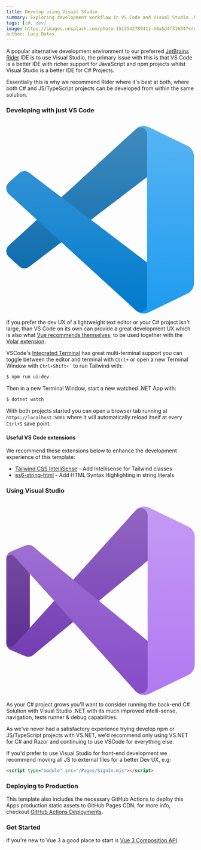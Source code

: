 ```yaml
---
title: Develop using Visual Studio
summary: Exploring development workflow in VS Code and Visual Studio .NET
tags: [c#, dev]
image: https://images.unsplash.com/photo-1513542789411-b6a5d4f31634?crop=entropy&fit=crop&h=1000&w=2000
author: Lucy Bates
---
```


A popular alternative development environment to our preferred [JetBrains Rider](rider) IDE is to use
Visual Studio, the primary issue with this is that VS Code is a better IDE with richer support for JavaScript and npm
projects whilst Visual Studio is a better IDE for C# Projects. 

Essentially this is why we recommend Rider where it's best at both, where both C# and JS/TypeScript projects can 
be developed from within the same solution.

### Developing with just VS Code

<a href="https://visualstudio.microsoft.com/" title="VS Code" class="sm:float-left mr-8">
    <svg class="w-24 h-24" style="margin-top:1rem" xmlns="http://www.w3.org/2000/svg" viewBox="0 0 256 254"><defs><linearGradient id="logosVisualStudioCode0" x1="50%" x2="50%" y1="0%" y2="100%"><stop offset="0%" stop-color="#FFF"/><stop offset="100%" stop-color="#FFF" stop-opacity="0"/></linearGradient><path id="logosVisualStudioCode1" d="M180.828 252.605a15.872 15.872 0 0 0 12.65-.486l52.501-25.262a15.94 15.94 0 0 0 9.025-14.364V41.197a15.939 15.939 0 0 0-9.025-14.363l-52.5-25.263a15.877 15.877 0 0 0-18.115 3.084L74.857 96.35l-43.78-33.232a10.614 10.614 0 0 0-13.56.603L3.476 76.494c-4.63 4.211-4.635 11.495-.012 15.713l37.967 34.638l-37.967 34.637c-4.623 4.219-4.618 11.502.012 15.714l14.041 12.772a10.614 10.614 0 0 0 13.56.604l43.78-33.233l100.507 91.695a15.853 15.853 0 0 0 5.464 3.571Zm10.464-183.649l-76.262 57.889l76.262 57.888V68.956Z"/></defs><mask id="logosVisualStudioCode2" fill="#fff"><use href="#logosVisualStudioCode1"/></mask><path fill="#0065A9" d="M246.135 26.873L193.593 1.575a15.885 15.885 0 0 0-18.123 3.08L3.466 161.482c-4.626 4.219-4.62 11.502.012 15.714l14.05 12.772a10.625 10.625 0 0 0 13.569.604L238.229 33.436c6.949-5.271 16.93-.315 16.93 8.407v-.61a15.938 15.938 0 0 0-9.024-14.36Z" mask="url(#logosVisualStudioCode2)"/><path fill="#007ACC" d="m246.135 226.816l-52.542 25.298a15.887 15.887 0 0 1-18.123-3.08L3.466 92.207c-4.626-4.218-4.62-11.502.012-15.713l14.05-12.773a10.625 10.625 0 0 1 13.569-.603l207.132 157.135c6.949 5.271 16.93.315 16.93-8.408v.611a15.939 15.939 0 0 1-9.024 14.36Z" mask="url(#logosVisualStudioCode2)"/><path fill="#1F9CF0" d="M193.428 252.134a15.892 15.892 0 0 1-18.125-3.083c5.881 5.88 15.938 1.715 15.938-6.603V11.273c0-8.318-10.057-12.483-15.938-6.602a15.892 15.892 0 0 1 18.125-3.084l52.533 25.263a15.937 15.937 0 0 1 9.03 14.363V212.51c0 6.125-3.51 11.709-9.03 14.363l-52.533 25.262Z" mask="url(#logosVisualStudioCode2)"/><path fill="url(#logosVisualStudioCode0)" fill-opacity=".25" d="M180.828 252.605a15.874 15.874 0 0 0 12.65-.486l52.5-25.263a15.938 15.938 0 0 0 9.026-14.363V41.197a15.939 15.939 0 0 0-9.025-14.363L193.477 1.57a15.877 15.877 0 0 0-18.114 3.084L74.857 96.35l-43.78-33.232a10.614 10.614 0 0 0-13.56.603L3.476 76.494c-4.63 4.211-4.635 11.495-.012 15.713l37.967 34.638l-37.967 34.637c-4.623 4.219-4.618 11.502.012 15.714l14.041 12.772a10.614 10.614 0 0 0 13.56.604l43.78-33.233l100.506 91.695a15.857 15.857 0 0 0 5.465 3.571Zm10.464-183.65l-76.262 57.89l76.262 57.888V68.956Z" mask="url(#logosVisualStudioCode2)"/></svg>
</a>

If you prefer the dev UX of a lightweight text editor or your C# project isn't large, than VS Code on its own
can provide a great development UX which is also what [Vue recommends themselves](https://v3.vuejs.org/api/sfc-tooling.html#ide-support),
to be used together with the [Volar extension](https://marketplace.visualstudio.com/items?itemName=johnsoncodehk.volar).

VSCode's [Integrated Terminal](https://code.visualstudio.com/docs/editor/integrated-terminal) has great multi-terminal 
support you can toggle between the editor and terminal with `Ctrl+` or open a new Terminal Window with
<code>Ctrl+Shift+`</code> to run Tailwind with:

```bash
$ npm run ui:dev
```

Then in a new Terminal Window, start a new watched .NET App with:

```bash
$ dotnet watch
```

With both projects started you can open a browser tab running at `https://localhost:5001` where it 
will automatically reload itself at every `Ctrl+S` save point.

#### Useful VS Code extensions

We recommend these extensions below to enhance the development experience of this template:

 - [Tailwind CSS IntelliSense](https://marketplace.visualstudio.com/items?itemName=bradlc.vscode-tailwindcss) - Add Intellisense for Tailwind classes
 - [es6-string-html](https://marketplace.visualstudio.com/items?itemName=Tobermory.es6-string-html) - Add HTML Syntax Highlighting in string literals 

### Using Visual Studio

<a href="https://code.visualstudio.com/" title="Visual Studio" class="sm:float-left mr-8">
    <svg class="w-24 h-24" style="margin-top:1rem" xmlns="http://www.w3.org/2000/svg" viewBox="0 0 256 256"><defs><linearGradient id="logosVisualStudio0" x1="50%" x2="50%" y1=".002%" y2="100%"><stop offset="0%" stop-color="#FFF"/><stop offset="100%" stop-color="#FFF" stop-opacity="0"/></linearGradient></defs><path fill="#52218A" d="M36.987 200.406a10.667 10.667 0 0 1-11.04 1.734L6.56 194.006A10.667 10.667 0 0 1 0 184.22V70.46a10.667 10.667 0 0 1 6.56-9.787l19.387-8a10.667 10.667 0 0 1 11.04 1.733l4.346 3.6a5.893 5.893 0 0 0-9.333 4.8v129.067a5.893 5.893 0 0 0 9.333 4.8l-4.346 3.733Z"/><path fill="#6C33AF" d="M6.56 194.006A10.667 10.667 0 0 1 0 184.22v-.88a6.16 6.16 0 0 0 10.667 4.133L176 4.673a16 16 0 0 1 18.187-3.093l52.746 25.386A16 16 0 0 1 256 41.393v.613a10.107 10.107 0 0 0-16.507-7.813l-198.16 162.48l-4.346 3.733a10.667 10.667 0 0 1-11.04 1.734L6.56 194.006Z"/><path fill="#854CC7" d="M6.56 60.673A10.667 10.667 0 0 0 0 70.46v.88a6.16 6.16 0 0 1 10.667-4.134L176 250.006a16 16 0 0 0 18.187 3.094l52.746-25.387A16 16 0 0 0 256 213.286v-.613a10.107 10.107 0 0 1-16.507 7.813L41.333 58.006l-4.346-3.733a10.667 10.667 0 0 0-11.04-1.6l-19.387 8Z"/><path fill="#B179F1" d="M194.187 253.1A16 16 0 0 1 176 250.006a9.387 9.387 0 0 0 16-6.64v-232a9.387 9.387 0 0 0-16-6.693a16 16 0 0 1 18.187-3.093l52.746 25.36A16 16 0 0 1 256 41.366v171.947a16 16 0 0 1-9.067 14.427l-52.746 25.36Z"/><path fill="url(#logosVisualStudio0)" fill-opacity=".25" d="M183.707 254.273a16 16 0 0 0 10.48-1.173l52.746-25.36A16 16 0 0 0 256 213.313V41.366a16 16 0 0 0-9.067-14.426L194.187 1.58A16 16 0 0 0 182.24.806A16 16 0 0 0 176 4.673L90.987 98.7L41.333 58.006l-4.346-3.733a10.667 10.667 0 0 0-9.627-2.213a6.8 6.8 0 0 0-1.413.48L6.56 60.673A10.667 10.667 0 0 0 0 69.66v115.36a10.664 10.664 0 0 0 6.56 8.986l19.387 8a6.8 6.8 0 0 0 1.413.48c3.378.882 6.973.056 9.627-2.213l4.346-3.6l49.654-40.693L176 250.006a16 16 0 0 0 7.707 4.267ZM192 73.153l-66.107 54.187L192 181.526V73.153ZM32 90.726l33.093 36.614L32 163.953V90.726Z"/></svg>
</a>

As your C# project grows you'll want to consider running the back-end C# Solution with Visual Studio .NET with its
much improved intelli-sense, navigation, tests runner & debug capabilities. 

As we've never had a satisfactory experience trying develop npm or JS/TypeScript projects with VS.NET, we'd recommend only
using VS.NET for C# and Razor and continuing to use VSCode for everything else. 

If you'd prefer to use Visual Studio for front-end development we recommend moving all JS to external files for a better
Dev UX, e.g:

```html
<script type="module" src="/Pages/SignIn.mjs"></script>
```

### Deploying to Production

This template also includes the necessary GitHub Actions to deploy this Apps production static assets to GitHub Pages CDN,
for more info, checkout [GitHub Actions Deployments](deploy).

### Get Started

If you're new to Vue 3 a good place to start is [Vue 3 Composition API](https://vuejs.org/api/composition-api-setup.html).
